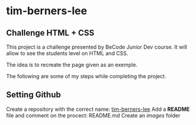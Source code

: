 # tim-berners-lee
## Challenge HTML + CSS

This project is a challenge presented by BeCode Junior Dev course. It will allow to see the students level on HTML and CSS. 

The idea is to recreate the page given as an exemple.

The following are some of my steps while completing the project.

## Setting Github
Create a repository with the correct name: [tim-berners-lee](https://github.com/LuanPM284/tim-berners-lee)
Add a **README** file and comment on the procect: README.md
Create an *images* folder
